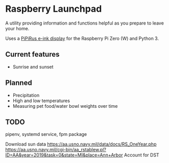 # Raspberry Launchpad

A utility providing information and functions helpful as you prepare to leave
your home.

Uses a [PiPiRus e-ink display](https://github.com/PiSupply/PaPiRus#papirus) for
the Raspberry Pi Zero (W) and Python 3.

## Current features

* Sunrise and sunset

## Planned

* Precipitation
* High and low temperatures
* Measuring pet food/water bowl weights over time

## TODO

pipenv, systemd service, fpm package

Download sun data
    https://aa.usno.navy.mil/data/docs/RS_OneYear.php
    https://aa.usno.navy.mil/cgi-bin/aa_rstablew.pl?ID=AA&year=2019&task=0&state=MI&place=Ann+Arbor
Account for DST
